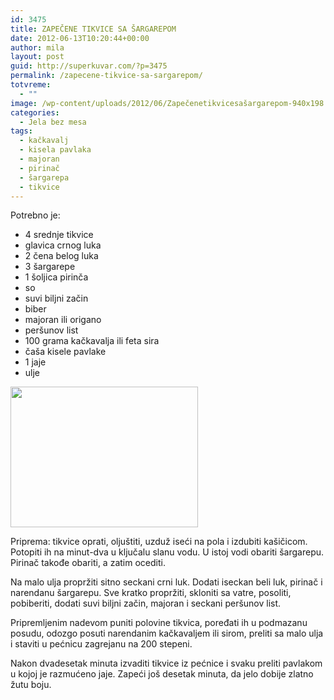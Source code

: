 ```yaml
---
id: 3475
title: ZAPEČENE TIKVICE SA ŠARGAREPOM
date: 2012-06-13T10:20:44+00:00
author: mila
layout: post
guid: http://superkuvar.com/?p=3475
permalink: /zapecene-tikvice-sa-sargarepom/
totvreme:
  - ""
image: /wp-content/uploads/2012/06/Zapečenetikvicesašargarepom-940x198.jpg
categories:
  - Jela bez mesa
tags:
  - kačkavalj
  - kisela pavlaka
  - majoran
  - pirinač
  - šargarepa
  - tikvice
---
```

Potrebno je:

  * 4 srednje tikvice
  * glavica crnog luka
  * 2 čena belog luka
  * 3 šargarepe
  * 1 šoljica pirinča
  * so
  * suvi biljni začin
  * biber
  * majoran ili origano
  * peršunov list
  * 100 grama kačkavalja ili feta sira
  * čaša kisele pavlake
  * 1 jaje
  * ulje

<img class="alignnone size-medium wp-image-3488" title="Zapečenetikvicesašargarepom" src="//superkuvar.com/wp-content/uploads/2012/06/Zape%C4%8Denetikvicesa%C5%A1argarepom-300x225.jpg" alt="" width="300" height="225" /> 

Priprema: tikvice oprati, oljuštiti, uzduž iseći na pola i izdubiti kašičicom. Potopiti ih na minut-dva u ključalu slanu vodu. U istoj vodi obariti šargarepu. Pirinač takođe obariti, a zatim ocediti.

Na malo ulja propržiti sitno seckani crni luk. Dodati iseckan beli luk, pirinač i narendanu šargarepu. Sve kratko propržiti, skloniti sa vatre, posoliti, pobiberiti, dodati suvi biljni začin, majoran i seckani peršunov list.

Pripremljenim nadevom puniti polovine tikvica, poređati ih u podmazanu posudu, odozgo posuti narendanim kačkavaljem ili sirom, preliti sa malo ulja i staviti u pećnicu zagrejanu na 200 stepeni.

Nakon dvadesetak minuta izvaditi tikvice iz pećnice i svaku preliti pavlakom u kojoj je razmućeno jaje. Zapeći još desetak minuta, da jelo dobije zlatno žutu boju.